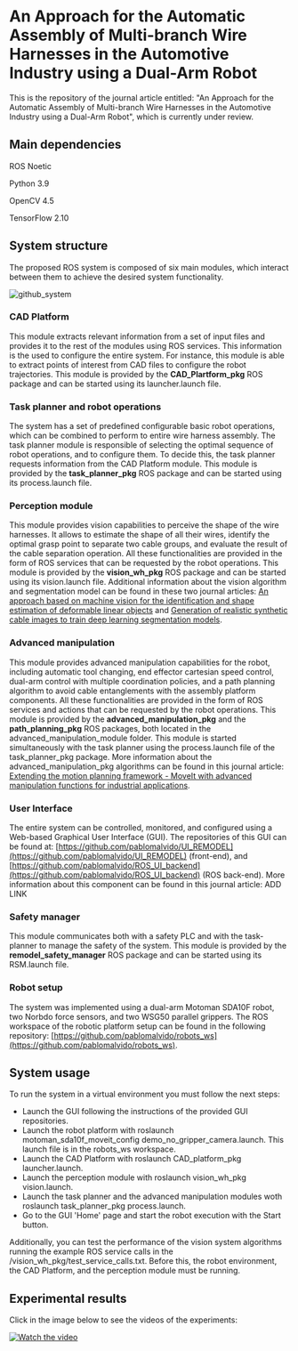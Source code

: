 # An Approach for the Automatic Assembly of Multi-branch Wire Harnesses in the Automotive Industry using a Dual-Arm Robot

This is the repository of the journal article entitled: "An Approach for the Automatic Assembly of Multi-branch Wire Harnesses in the Automotive Industry using a Dual-Arm Robot", which is currently under review.

## Main dependencies
ROS Noetic

Python 3.9

OpenCV 4.5

TensorFlow 2.10

## System structure

The proposed ROS system is composed of six main modules, which interact between them to achieve the desired system functionality.

![github_system](https://github.com/user-attachments/assets/8c1fc257-88da-4e02-9c96-7e46d2325af0)

### CAD Platform

This module extracts relevant information from a set of input files and provides it to the rest of the modules using ROS services. This information is the used to configure the entire system. For instance, this module is able to extract points of interest from CAD files to configure the robot trajectories. This module is provided by the **CAD_Plartform_pkg** ROS package and can be started using its launcher.launch file.

### Task planner and robot operations

The system has a set of predefined configurable basic robot operations, which can be combined to perform to entire wire harness assembly. The task planner module is responsible of selecting the optimal sequence of robot operations, and to configure them. To decide this, the task planner requests information from the CAD Platform module. This module is provided by the **task_planner_pkg** ROS package and can be started using its process.launch file.

### Perception module

This module provides vision capabilities to perceive the shape of the wire harnesses. It allows to estimate the shape of all their wires, identify the optimal grasp point to separate two cable groups, and evaluate the result of the cable separation operation. All these functionalities are provided in the form of ROS services that can be requested by the robot operations. This module is provided by the **vision_wh_pkg** ROS package and can be started using its vision.launch file. Additional information about the vision algorithm and segmentation model can be found in these two journal articles: [An approach based on machine vision for the identification and shape estimation of deformable linear objects](https://www.sciencedirect.com/science/article/pii/S0957415823001411) and [Generation of realistic synthetic cable images to train deep learning segmentation models](https://link.springer.com/article/10.1007/s00138-024-01562-y).

### Advanced manipulation

This module provides advanced manipulation capabilities for the robot, including automatic tool changing, end effector cartesian speed control, dual-arm control with multiple coordination policies, and a path planning algorithm to avoid cable entanglements with the assembly platform components. All these functionalities are provided in the form of ROS services and actions that can be requested by the robot operations. This module is provided by the **advanced_manipulation_pkg** and the **path_planning_pkg** ROS packages, both located in the advanced_manipulation_module folder. This module is started simultaneously with the task planner using the process.launch file of the task_planner_pkg package. More information about the advanced_manipulation_pkg algorithms can be found in this journal article: [Extending the motion planning framework - MoveIt with advanced manipulation functions for industrial applications](https://www.sciencedirect.com/science/article/pii/S0736584523000352).

### User Interface

The entire system can be controlled, monitored, and configured using a Web-based Graphical User Interface (GUI). The repositories of this GUI can be found at: [https://github.com/pablomalvido/UI_REMODEL](https://github.com/pablomalvido/UI_REMODEL) (front-end), and [https://github.com/pablomalvido/ROS_UI_backend](https://github.com/pablomalvido/ROS_UI_backend) (ROS back-end). More information about this component can be found in this journal article: ADD LINK

### Safety manager

This module communicates both with a safety PLC and with the task-planner to manage the safety of the system. This module is provided by the **remodel_safety_manager** ROS package and can be started using its RSM.launch file.

### Robot setup

The system was implemented using a dual-arm Motoman SDA10F robot, two Norbdo force sensors, and two WSG50 parallel grippers. The ROS workspace of the robotic platform setup can be found in the following repository: [https://github.com/pablomalvido/robots_ws](https://github.com/pablomalvido/robots_ws).

## System usage

To run the system in a virtual environment you must follow the next steps:

- Launch the GUI following the instructions of the provided GUI repositories.
- Launch the robot platform with roslaunch motoman_sda10f_moveit_config demo_no_gripper_camera.launch. This launch file is in the robots_ws workspace.
- Launch the CAD Platform with roslaunch CAD_platform_pkg launcher.launch.
- Launch the perception module with roslaunch vision_wh_pkg vision.launch.
- Launch the task planner and the advanced manipulation modules woth roslaunch task_planner_pkg process.launch.
- Go to the GUI 'Home' page and start the robot execution with the Start button.

Additionally, you can test the performance of the vision system algorithms running the example ROS service calls in the /vision_wh_pkg/test_service_calls.txt. Before this, the robot environment, the CAD Platform, and the perception module must be running.

## Experimental results

Click in the image below to see the videos of the experiments:

[![Watch the video](https://img.youtube.com/vi/v6aONASYWL4/maxresdefault.jpg)](https://www.youtube.com/watch?v=v6aONASYWL4)
